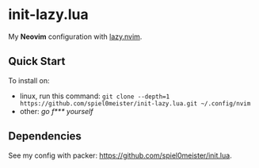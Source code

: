 # init-lazy.lua

My **Neovim** configuration with [lazy.nvim](https://github.com/folke/lazy.nvim).

## Quick Start

To install on:
- linux, run this command: `git clone --depth=1 https://github.com/spiel0meister/init-lazy.lua.git ~/.config/nvim`
- other: *go f\*\*\* yourself*

## Dependencies

See my config with packer: <https://github.com/spiel0meister/init.lua>.
